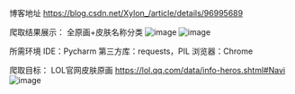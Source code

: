 博客地址 https://blog.csdn.net/Xylon_/article/details/96995689

爬取结果展示： 全原画+皮肤名称分类
![image](https://github.com/xylon666/Xylon_Code/blob/master/Image/1.png)
![image](https://github.com/xylon666/Xylon_Code/blob/master/Image/2.png)

所需环境
IDE：Pycharm
第三方库：requests，PIL
浏览器：Chrome

爬取目标：
LOL官网皮肤原画 https://lol.qq.com/data/info-heros.shtml#Navi
![image](https://github.com/xylon666/Xylon_Code/blob/master/Image/3.png)
